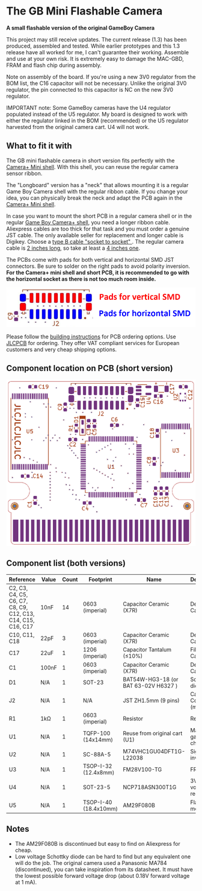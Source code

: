 # The GB Mini Flashable Camera
**A small flashable version of the original GameBoy Camera**

This project may still receive updates. The current release (1.3) has been produced, assembled and tested.
While earlier prototypes and this 1.3 release have all worked for me, I can't guarantee their working.
Assemble and use at your own risk. It is extremely easy to damage the MAC-GBD, FRAM and flash chip during assembly.

Note on assembly of the board. If you're using a new 3V0 regulator from the BOM list, the C16 capacitor will not be necessary. Unlike the original 3V0 regulator, the pin connected to this capacitor is NC on the new 3V0 regulator.

IMPORTANT note:
Some GameBoy cameras have the U4 regulator populated instead of the U5 regulator. My board is designed to work with either the regulator linked in the BOM (recommended) or the U5 regulator harvested from the original camera cart. U4 will not work.

## What to fit it with

The GB mini flashable camera in short version fits perfectly with the [Camera+ Mini shell](https://ko-fi.com/s/a4d7bd649a). With this shell, you can reuse the regular camera sensor ribbon.

The "Longboard" version has a "neck" that allows mounting it is a regular Game Boy Camera shell with the regular ribbon cable. If you change your idea, you can physically break the neck and adapt the PCB again in the [Camera+ Mini shell](https://ko-fi.com/s/a4d7bd649a).

In case you want to mount the short PCB in a regular camera shell or in the regular [Game Boy Camera+ shell](https://ko-fi.com/s/9457d1cc6e), you need a longer ribbon cable. 
Aliexpress cables are too thick for that task and you must order a genuine JST cable. The only available seller for replacement and longer cable is Digikey. Choose a [type B cable "socket to socket" ](https://www.digikey.fr/en/products/base-product/jst-sales-america-inc/455/A09ZR09Z/588181). The regular camera cable is [2 inches long](https://www.digikey.fr/en/products/detail/jst-sales-america-inc/A09ZR09ZR28H51B/6708551), so take at least a [4 inches one](https://www.digikey.fr/en/products/detail/jst-sales-america-inc/A09ZR09ZR28H102B/9972202).

The PCBs come with pads for both vertical and horizontal SMD JST connectors. Be sure to solder on the right pads to avoid polarity inversion. **For the Camera+ mini shell and short PCB, it is recommended to go with the horizontal socket as there is not too much room inside.**

![](/Connector.png)

Please follow the [building instructions](/build.pdf) for PCB ordering options. Use [JLCPCB](https://passport.jlcpcb.com/) for ordering. They offer VAT compliant services for European customers and very cheap shipping options.

## Component location on PCB (short version)

![](/Component_placement.png)

## Component list (both versions)

|Reference	|Value	|Count	|Footprint	|Name	|Description|
|-----------|----------|-----------|----------------|-------------|------------------|
|C2, C3, C4, C5, C6, C7, C8, C9, C12, C13, C14, C15, C16, C17	|10nF	|14	|0603 (imperial)|	Capacitor Ceramic (X7R)|	Decoupling Capacitor|
|C10, C11, C18	|22pF	|3	|0603 (imperial)	|Capacitor Ceramic (X7R)|	Decoupling Capacitor|
|C17	|22uF	|1	|1206 (imperial)	|Capacitor Tantalum (≤10%)	|Filtering Capacitor|
|C1	|100nF	|1	|0603 (imperial)	|Capacitor Ceramic (X7R)	|Decoupling Capacitor|
|D1	|N/A	|1	|SOT-23	|BAT54W-HG3-18 (or BAT 63-02V H6327 )	|Schottky diode|
|J2	|N/A	|1	|N/A	|JST ZH1.5mm (9 pins)	|Camera Connector (male)|
|R1	|1kΩ	|1	|0603 (imperial)	|Resistor	|Resistor|
|U1	|N/A	|1	|TQFP-100 (14x14mm)	|Reuse from original cart (U1)	|Main gamecart chip|
|U2	|N/A	|1	|SC-88A-5 	|M74VHC1GU04DFT1G-L22038	|Signal inverter|
|U3	|N/A	|1	|TSOP-I-32 (12.4x8mm)	|FM28V100-TG 	|FRAM|
|U4	|N/A	|1	|SOT-23-5	|NCP718ASN300T1G 	|3V0 voltage regulator|
|U5	|N/A	|1	|TSOP-I-40 (18.4x10mm)	|AM29F080B	|Flash memory|

## Notes
- The AM29F080B is discontinued but easy to find on Aliexpress for cheap.
- Low voltage Schottky diode can be hard to find but any equivalent one will do the job. The original camera used a Panasonic MA784 (discontinued), you can take inspiration from its datasheet. It must have the lowest possible forward voltage drop (about 0.18V forward voltage at 1 mA).
